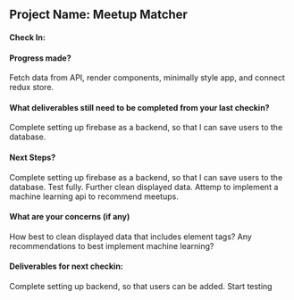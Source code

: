 ## Project Name: Meetup Matcher


#### Check In:

#### Progress made?
Fetch data from API, render components, minimally style app, and connect redux store.

#### What deliverables still need to be completed from your last checkin?
Complete setting up firebase as a backend, so that I can save users to the database.

#### Next Steps?
Complete setting up firebase as a backend, so that I can save users to the database.
Test fully.
Further clean displayed data.
Attemp to implement a machine learning api to recommend meetups.


#### What are your concerns (if any)
How best to clean displayed data that includes element tags?
Any recommendations to best implement machine learning?

#### Deliverables for next checkin:
Complete setting up backend, so that users can be added.
Start testing

